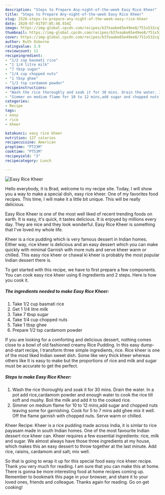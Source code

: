 ```yaml
---
description: "Steps to Prepare Any-night-of-the-week Easy Rice Kheer"
title: "Steps to Prepare Any-night-of-the-week Easy Rice Kheer"
slug: 2526-steps-to-prepare-any-night-of-the-week-easy-rice-kheer
date: 2020-07-01T07:05:48.934Z
image: https://img-global.cpcdn.com/recipes/b37eaabe65e49ee8/751x532cq70/easy-rice-kheer-recipe-main-photo.jpg
thumbnail: https://img-global.cpcdn.com/recipes/b37eaabe65e49ee8/751x532cq70/easy-rice-kheer-recipe-main-photo.jpg
cover: https://img-global.cpcdn.com/recipes/b37eaabe65e49ee8/751x532cq70/easy-rice-kheer-recipe-main-photo.jpg
author: Ruth Osborne
ratingvalue: 3.9
reviewcount: 11
recipeingredient:
- "1/2 cup basmati rice"
- "1 1/4 litre milk"
- "7 tbsp sugar"
- "1/4 cup chopped nuts"
- "1 tbsp ghee"
- "1/2 tsp cardamom powder"
recipeinstructions:
- "Wash the rice thoroughly and soak it for 30 mins. Drain the water. In a pot add rice,cardamom powder and enough water to cook the rice till soft and mushy. Boil the milk and add it to the cooked rice."
- "Simmer on medium flame for 10 to 12 mins,add sugar and chopped nuts leaving some for garnishing. Cook for 5 to 7 mins add ghee mix it well. Off the flame garnish with chopped nuts. Serve warm or chilled."
categories:
- Recipe
tags:
- easy
- rice
- kheer

katakunci: easy rice kheer 
nutrition: 127 calories
recipecuisine: American
preptime: "PT23M"
cooktime: "PT53M"
recipeyield: "3"
recipecategory: Lunch

---
```



![Easy Rice Kheer](https://img-global.cpcdn.com/recipes/b37eaabe65e49ee8/751x532cq70/easy-rice-kheer-recipe-main-photo.jpg)

Hello everybody, it is Brad, welcome to my recipe site. Today, I will show you a way to make a special dish, easy rice kheer. One of my favorites food recipes. This time, I will make it a little bit unique. This will be really delicious.

Easy Rice Kheer is one of the most well liked of recent trending foods on earth. It is easy, it's quick, it tastes delicious. It is enjoyed by millions every day. They are nice and they look wonderful. Easy Rice Kheer is something that I've loved my whole life.

Kheer is a rice pudding which is very famous dessert in Indian homes. Either way, rice kheer is delicious and an easy dessert which you can make quickly with minimal Garnish with more nuts and serve kheer warm or chilled. This easy rice kheer or chawal ki kheer is probably the most popular Indian dessert there is.


To get started with this recipe, we have to first prepare a few components. You can cook easy rice kheer using 6 ingredients and 2 steps. Here is how you cook it.

<!--inarticleads1-->

##### The ingredients needed to make Easy Rice Kheer:

1. Take 1/2 cup basmati rice
1. Get 1 1/4 litre milk
1. Take 7 tbsp sugar
1. Take 1/4 cup chopped nuts
1. Take 1 tbsp ghee
1. Prepare 1/2 tsp cardamom powder


If you are looking for a comforting and delicious dessert, nothing comes close to a bowl of old fashioned creamy Rice Pudding. In this easy dump-and-start recipe, I transform three simple ingredients, rice. Rice kheer is one of the most liked Indian sweet dish. Some like very thick kheer whereas others like It is easy to make but the proportions of rice and milk and sugar must be accurate to get the perfect. 

<!--inarticleads2-->

##### Steps to make Easy Rice Kheer:

1. Wash the rice thoroughly and soak it for 30 mins. Drain the water. In a pot add rice,cardamom powder and enough water to cook the rice till soft and mushy. Boil the milk and add it to the cooked rice.
1. Simmer on medium flame for 10 to 12 mins,add sugar and chopped nuts leaving some for garnishing. Cook for 5 to 7 mins add ghee mix it well. Off the flame garnish with chopped nuts. Serve warm or chilled.


Kheer Recipe: Kheer is a rice pudding made across India, it is simlar to rice payasam made in south Indian homes. One of the most favourite Indian dessert rice kheer can. Kheer requires a few essential ingredients: rice, milk and sugar. We almost always have those three ingredients at my house, which makes this an easy dessert to throw together at the last minute. Add rice, raisins, cardamom and salt; mix well. 

So that is going to wrap it up for this special food easy rice kheer recipe. Thank you very much for reading. I am sure that you can make this at home. There is gonna be more interesting food at home recipes coming up. Remember to bookmark this page in your browser, and share it to your loved ones, friends and colleague. Thanks again for reading. Go on get cooking!
